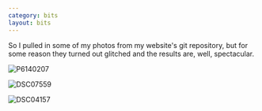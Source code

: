 ```yaml
---
category: bits
layout: bits
---
```


So I pulled in some of my photos from my website's git repository, but for some reason they turned out glitched and the results are, well, spectacular.

![P6140207](/images/bits/2017/P6140207.jpg)

![DSC07559](/images/bits/2017/DSC07559.jpg)

![DSC04157](/images/bits/2017/DSC04157.jpg)
